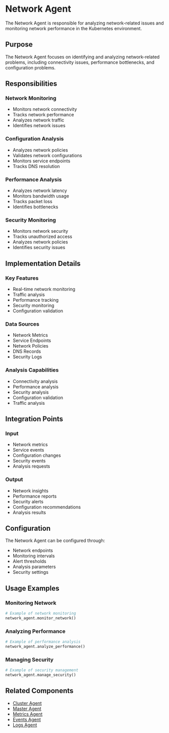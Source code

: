 # Network Agent

The Network Agent is responsible for analyzing network-related issues and monitoring network performance in the Kubernetes environment.

## Purpose

The Network Agent focuses on identifying and analyzing network-related problems, including connectivity issues, performance bottlenecks, and configuration problems.

## Responsibilities

### Network Monitoring
- Monitors network connectivity
- Tracks network performance
- Analyzes network traffic
- Identifies network issues

### Configuration Analysis
- Analyzes network policies
- Validates network configurations
- Monitors service endpoints
- Tracks DNS resolution

### Performance Analysis
- Analyzes network latency
- Monitors bandwidth usage
- Tracks packet loss
- Identifies bottlenecks

### Security Monitoring
- Monitors network security
- Tracks unauthorized access
- Analyzes network policies
- Identifies security issues

## Implementation Details

### Key Features
- Real-time network monitoring
- Traffic analysis
- Performance tracking
- Security monitoring
- Configuration validation

### Data Sources
- Network Metrics
- Service Endpoints
- Network Policies
- DNS Records
- Security Logs

### Analysis Capabilities
- Connectivity analysis
- Performance analysis
- Security analysis
- Configuration validation
- Traffic analysis

## Integration Points

### Input
- Network metrics
- Service events
- Configuration changes
- Security events
- Analysis requests

### Output
- Network insights
- Performance reports
- Security alerts
- Configuration recommendations
- Analysis results

## Configuration

The Network Agent can be configured through:
- Network endpoints
- Monitoring intervals
- Alert thresholds
- Analysis parameters
- Security settings

## Usage Examples

### Monitoring Network
```python
# Example of network monitoring
network_agent.monitor_network()
```

### Analyzing Performance
```python
# Example of performance analysis
network_agent.analyze_performance()
```

### Managing Security
```python
# Example of security management
network_agent.manage_security()
```

## Related Components

- [Cluster Agent](cluster_agent.md)
- [Master Agent](master_agent.md)
- [Metrics Agent](metrics_agent.md)
- [Events Agent](events_agent.md)
- [Logs Agent](logs_agent.md) 